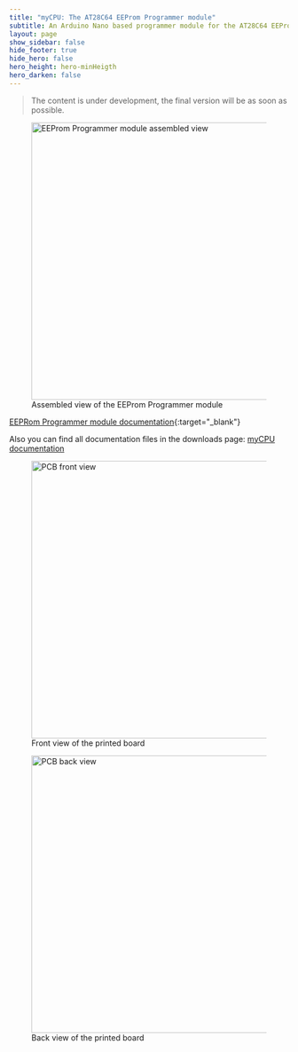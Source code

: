 ```yaml
---
title: "myCPU: The AT28C64 EEProm Programmer module"
subtitle: An Arduino Nano based programmer module for the AT28C64 EEProm memory
layout: page
show_sidebar: false
hide_footer: true
hide_hero: false
hero_height: hero-minHeigth
hero_darken: false
---
```

> The content is under development, the final version will be as soon as possible.

<figure class="center">
    <img src="{{ site.baseurl }}/img/mycpu/modules/eeprom_programmer/eeprom_programmer_assembled.png" alt="EEProm Programmer module assembled view" title="Assembled view of the EEProm Programmer module" width="500px">
    <figcaption>Assembled view of the EEProm Programmer module</figcaption>
</figure>

[EEPRom Programmer module documentation](/downloads/technical/myCPU_EEProm%20Programmer_AT28C64_module_full.pdf){:target="_blank"}

Also you can find all documentation files in the downloads page: [myCPU documentation](/pages/en/mycpu/downloads/technical_docs)

<figure class="center">
    <img src="{{ site.baseurl }}/img/mycpu/modules/eeprom_programmer/eeprom_programmer_clear_front.png" alt="PCB front view" title="Front view of the printed board" width="500px">
    <figcaption>Front view of the printed board</figcaption>
</figure>
<figure class="center">
    <img src="{{ site.baseurl }}/img/mycpu/modules/eeprom_programmer/eeprom_programmer_clear_back.png" alt="PCB back view" title="Back view of the printed board" width="500px">
    <figcaption>Back view of the printed board</figcaption>
</figure>
